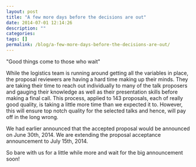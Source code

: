 ```yaml
---
layout: post
title: "A few more days before the decisions are out"
date: 2014-07-01 12:14:26
description: ""
categories: 
tags: []
permalink: /blog/a-few-more-days-before-the-decisions-are-out/
---
```

"Good things come to those who wait"

While the logistics team is running around getting all the variables in place, the proposal reviewers are having a hard time making up their minds. They are taking their time to reach out individually to many of the talk proposers and gauging their knowledge as well as their presentation skills before making a final call. This process, applied to 143 proposals, each of really good quality, is taking a little more time than we expected it to. However, this will ensure top notch quality for the selected talks and hence, will pay off in the long wrong.

We had earlier announced that the accepted proposal would be announced on June 30th, 2014. We are extending the proposal acceptance announcement to July 15th, 2014.

So bare with us for a little while more and wait for the big announcement soon!
